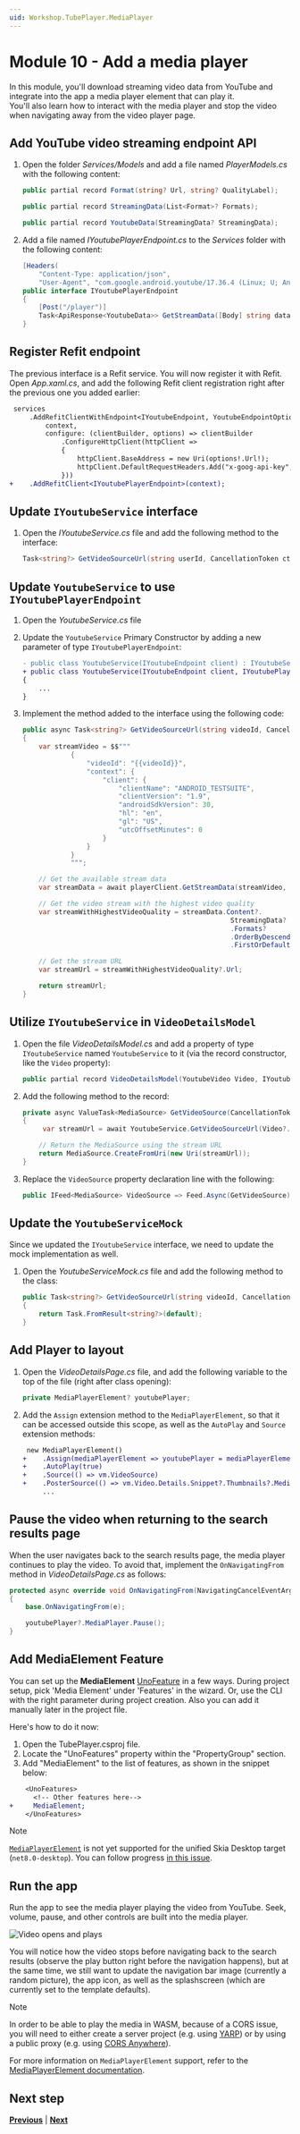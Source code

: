 ```yaml
---
uid: Workshop.TubePlayer.MediaPlayer
---
```


# Module 10 - Add a media player

In this module, you'll download streaming video data from YouTube and integrate into the app a media player element that can play it.  
You'll also learn how to interact with the media player and stop the video when navigating away from the video player page.

## Add YouTube video streaming endpoint API

1. Open the folder *Services/Models* and add a file named *PlayerModels.cs* with the following content:

    ```csharp
    public partial record Format(string? Url, string? QualityLabel);
    
    public partial record StreamingData(List<Format>? Formats);
    
    public partial record YoutubeData(StreamingData? StreamingData);
    ```

1. Add a file named *IYoutubePlayerEndpoint.cs* to the *Services* folder with the following content:

    ```csharp
    [Headers(
        "Content-Type: application/json",
        "User-Agent", "com.google.android.youtube/17.36.4 (Linux; U; Android 12; GB) gzip")]
    public interface IYoutubePlayerEndpoint
    {
        [Post("/player")]
        Task<ApiResponse<YoutubeData>> GetStreamData([Body] string data, CancellationToken cancellationToken = default);
    }
    ```

## Register Refit endpoint

The previous interface is a Refit service. You will now register it with Refit. Open *App.xaml.cs*, and add the following Refit client registration right after the previous one you added earlier:

```diff
 services
     .AddRefitClientWithEndpoint<IYoutubeEndpoint, YoutubeEndpointOptions>(
         context,
         configure: (clientBuilder, options) => clientBuilder
             .ConfigureHttpClient(httpClient =>
             {
                 httpClient.BaseAddress = new Uri(options!.Url!);
                 httpClient.DefaultRequestHeaders.Add("x-goog-api-key", options.ApiKey);
             }))
+    .AddRefitClient<IYoutubePlayerEndpoint>(context);
```

## Update `IYoutubeService` interface

1. Open the *IYoutubeService.cs* file and add the following method to the interface:

    ```csharp
    Task<string?> GetVideoSourceUrl(string userId, CancellationToken ct);
    ```

## Update `YoutubeService` to use `IYoutubePlayerEndpoint`

1. Open the *YoutubeService.cs* file

1. Update the `YoutubeService` Primary Constructor by adding a new parameter of type `IYoutubePlayerEndpoint`:

    ```diff
   - public class YoutubeService(IYoutubeEndpoint client) : IYoutubeService
   + public class YoutubeService(IYoutubeEndpoint client, IYoutubePlayerEndpoint playerClient) : IYoutubeService
    {
        ...
    }
    ```

1. Implement the method added to the interface using the following code:

    ```csharp
    public async Task<string?> GetVideoSourceUrl(string videoId, CancellationToken ct)
    {
        var streamVideo = $$"""
                {
                    "videoId": "{{videoId}}",
                    "context": {
                        "client": {
                            "clientName": "ANDROID_TESTSUITE",
                            "clientVersion": "1.9",
                            "androidSdkVersion": 30,
                            "hl": "en",
                            "gl": "US",
                            "utcOffsetMinutes": 0
                        }
                    }
                }
                """;

        // Get the available stream data
        var streamData = await playerClient.GetStreamData(streamVideo, ct);

        // Get the video stream with the highest video quality
        var streamWithHighestVideoQuality = streamData.Content?.
                                                        StreamingData?
                                                        .Formats?
                                                        .OrderByDescending(s => s.QualityLabel)
                                                        .FirstOrDefault();

        // Get the stream URL
        var streamUrl = streamWithHighestVideoQuality?.Url;

        return streamUrl;
    }
    ```

## Utilize `IYoutubeService` in `VideoDetailsModel`

1. Open the file *VideoDetailsModel.cs* and add a property of type `IYoutubeService` named `YoutubeService` to it (via the record constructor, like the `Video` property):

    ```csharp
    public partial record VideoDetailsModel(YoutubeVideo Video, IYoutubeService YoutubeService)
    ```

1. Add the following method to the record:

    ```csharp
    private async ValueTask<MediaSource> GetVideoSource(CancellationToken ct)
    {
         var streamUrl = await YoutubeService.GetVideoSourceUrl(Video?.Id, ct) ?? throw new InvalidOperationException("Input stream collection is empty.");
    
        // Return the MediaSource using the stream URL
        return MediaSource.CreateFromUri(new Uri(streamUrl));
    }
    ```

1. Replace the `VideoSource` property declaration line with the following:

    ```csharp
    public IFeed<MediaSource> VideoSource => Feed.Async(GetVideoSource);
    ```

## Update the `YoutubeServiceMock`

Since we updated the `IYoutubeService` interface, we need to update the mock implementation as well.

1. Open the *YoutubeServiceMock.cs* file and add the following method to the class:

    ```csharp
    public Task<string?> GetVideoSourceUrl(string videoId, CancellationToken ct)
    {
        return Task.FromResult<string?>(default);
    }  
    ```

## Add Player to layout

1. Open the *VideoDetailsPage.cs* file, and add the following variable to the top of the file (right after class opening):

    ```csharp
    private MediaPlayerElement? youtubePlayer;
    ```

1. Add the `Assign` extension method to the `MediaPlayerElement`, so that it can be accessed outside this scope, as well as the `AutoPlay` and `Source` extension methods:

    ```diff
     new MediaPlayerElement()
    +    .Assign(mediaPlayerElement => youtubePlayer = mediaPlayerElement)
    +    .AutoPlay(true)
    +    .Source(() => vm.VideoSource)
    +    .PosterSource(() => vm.Video.Details.Snippet?.Thumbnails?.Medium?.Url!)
         ...
    ```

## Pause the video when returning to the search results page

When the user navigates back to the search results page, the media player continues to play the video. To avoid that, implement the `OnNavigatingFrom` method in *VideoDetailsPage.cs* as follows:

```csharp
protected async override void OnNavigatingFrom(NavigatingCancelEventArgs e)
{
    base.OnNavigatingFrom(e);

    youtubePlayer?.MediaPlayer.Pause();
}
```

## Add MediaElement Feature

You can set up the **MediaElement** [UnoFeature](xref:Uno.Features.Uno.Sdk) in a few ways. During project setup, pick 'Media Element' under 'Features' in the wizard. Or, use the CLI with the right parameter during project creation. Also you can add it manually later in the project file.

Here's how to do it now:

1. Open the TubePlayer.csproj file.
2. Locate the "UnoFeatures" property within the "PropertyGroup" section.
3. Add "MediaElement" to the list of features, as shown in the snippet below:

```diff
    <UnoFeatures>
      <!-- Other features here-->
+     MediaElement; 
    </UnoFeatures>
```

> [!NOTE]
> [`MediaPlayerElement`](xref:Uno.Controls.MediaPlayerElement) is not yet supported for the unified Skia Desktop target (`net8.0-desktop`). You can follow progress [in this issue](https://aka.platform.uno/mediaplayer-skia-desktop-support).

## Run the app

Run the app to see the media player playing the video from YouTube. Seek, volume, pause, and other controls are built into the media player.

![Video opens and plays](ui-output.gif)

You will notice how the video stops before navigating back to the search results (observe the play button right before the navigation happens), but at the same time, we still want to update the navigation bar image (currently a random picture), the app icon, as well as the splashscreen (which are currently set to the template defaults).

> [!NOTE]
> In order to be able to play the media in WASM, because of a CORS issue, you will need to either create a server project (e.g. using [YARP](https://chat.openai.com/share/d633a7b6-1b3c-4730-a60b-96dfd97baa0a)) or by using a public proxy (e.g. using [CORS Anywhere](https://github.com/Rob--W/cors-anywhere)).

For more information on `MediaPlayerElement` support, refer to the [MediaPlayerElement documentation](https://aka.platform.uno/mediaplayerelement).

## Next step

**[Previous](xref:Workshop.TubePlayer.FeedView "FeedView None and Error templates")** | **[Next](xref:Workshop.TubePlayer.Finalization "App finalization")**
